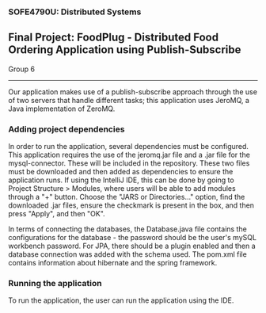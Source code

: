 ### SOFE4790U: Distributed Systems

## Final Project: FoodPlug - Distributed Food Ordering Application using Publish-Subscribe

Group 6

-----------------------------------------------

Our application makes use of a publish-subscribe approach through the use of two servers that handle different tasks; this application uses JeroMQ, a Java implementation of ZeroMQ.

### Adding project dependencies

In order to run the application, several dependencies must be configured. This application requires the use of the jeromq.jar file and a .jar file for the mysql-connector. These will be included in the repository.
These two files must be downloaded and then added as dependencies to ensure the application runs. If using the IntelliJ IDE, this can be done by going to Project Structure > Modules, where users will be able to
add modules through a "+" button. Choose the "JARS or Directories..." option, find the downloaded .jar files, ensure the checkmark is present in the box, and then press "Apply", and then "OK". 

In terms of connecting the databases, the Database.java file contains the configurations for the database - the password should be the user's mySQL workbench password. For JPA, there should be a plugin enabled and then a database connection was added with the schema used. The pom.xml file contains information about hibernate and the spring framework.

### Running the application

To run the application, the user can run the application using the IDE. 

